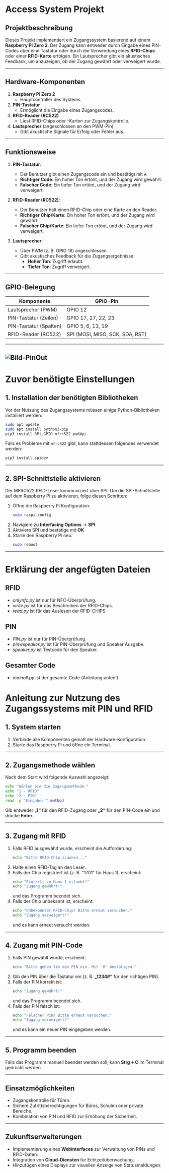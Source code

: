 # Access System Projekt

## **Projektbeschreibung**
Dieses Projekt implementiert ein Zugangssystem basierend auf einem **Raspberry Pi Zero 2**. Der Zugang kann entweder durch Eingabe eines PIN-Codes über eine Tastatur oder durch die Verwendung eines **RFID-Chips** oder einer **RFID-Karte** erfolgen. Ein Lautsprecher gibt ein akustisches Feedback, um anzuzeigen, ob der Zugang gewährt oder verweigert wurde.

---

## **Hardware-Komponenten**
1. **Raspberry Pi Zero 2**
   - Hauptcontroller des Systems.
2. **PIN-Tastatur**
   - Ermöglicht die Eingabe eines Zugangscodes.
3. **RFID-Reader (RC522)**
   - Liest RFID-Chips oder -Karten zur Zugangskontrolle.
4. **Lautsprecher** (angeschlossen an den PWM-Pin)
   - Gibt akustische Signale für Erfolg oder Fehler aus.

---

## **Funktionsweise**
1. **PIN-Tastatur**:
   - Der Benutzer gibt einen Zugangscode ein und bestätigt mit `#`.
   - **Richtiger Code**: Ein hoher Ton ertönt, und der Zugang wird gewährt.
   - **Falscher Code**: Ein tiefer Ton ertönt, und der Zugang wird verweigert.

2. **RFID-Reader (RC522)**:
   - Der Benutzer hält einen RFID-Chip oder eine Karte an den Reader.
   - **Richtiger Chip/Karte**: Ein hoher Ton ertönt, und der Zugang wird gewährt.
   - **Falscher Chip/Karte**: Ein tiefer Ton ertönt, und der Zugang wird verweigert.

3. **Lautsprecher**:
   - Über PWM (z. B. GPIO 18) angeschlossen.
   - Gibt akustisches Feedback für die Zugangsergebnisse:
     - **Hoher Ton**: Zugriff erlaubt.
     - **Tiefer Ton**: Zugriff verweigert.

---

## **GPIO-Belegung**
| **Komponente**       | **GPIO-Pin**       |
|----------------------|--------------------|
| Lautsprecher (PWM)   | GPIO 12            |
| PIN-Tastatur (Zeilen)| GPIO 17, 27, 22, 23|
| PIN-Tastatur (Spalten)| GPIO 5, 6, 13, 19 |
| RFID-Reader (RC522)  | SPI (MOSI, MISO, SCK, SDA, RST) |

---
![Bild-PinOut](image.png)
---
# **Zuvor benötigte Einstellungen**
## **1. Installation der benötigten Bibliotheken**
Vor der Nutzung des Zugangssystems müssen einige Python-Bibliotheken installiert werden:
```sh
sudo apt update
sudo apt install python3-pip
pip3 install RPi.GPIO mfrc522 pad4pi
```

Falls es Probleme mit `mfrc522` gibt, kann stattdessen folgendes verwendet werden:
```sh
pip3 install spidev
```

---

## **2. SPI-Schnittstelle aktivieren**
Der MFRC522 RFID-Leser kommuniziert über SPI. Um die SPI-Schnittstelle auf dem Raspberry Pi zu aktivieren, folge diesen Schritten:
1. Öffne die Raspberry Pi Konfiguration:
   ```sh
   sudo raspi-config
   ```
2. Navigiere zu **Interfacing Options** → **SPI**
3. Aktiviere SPI und bestätige mit **OK**
4. Starte den Raspberry Pi neu:
   ```sh
   sudo reboot
   ```

---


# **Erklärung der angefügten Dateien**
## **RFID**
- *onlynfc.py* ist nur für NFC-Überprüfung.
- *write.py* ist für das Beschreiben der RFID-Chips.
- *read.py* ist für das Auslesen der RFID-CHIPS
## **PIN**
- *PIN.py* ist nur für PIN-Überprüfung.
- *pinwspeaker.py* ist für PIN-Überprüfung und Speaker Ausgabe. 
- *speaker.py* ist Testcode für den Speaker. 
## **Gesamter Code**
- *mainall.py* ist der gesamte Code (Anleitung unten!).


# **Anleitung zur Nutzung des Zugangssystems mit PIN und RFID**

## **1. System starten**
1. Verbinde alle Komponenten gemäß der Hardware-Konfiguration.
2. Starte das Raspberry Pi und öffne ein Terminal.

---

## **2. Zugangsmethode wählen**
Nach dem Start wird folgende Auswahl angezeigt:
   ```sh
   echo "Wählen Sie die Zugangsmethode:"
   echo "1 - RFID"
   echo "2 - PIN"
   read -p "Eingabe: " method
   ```
   
Gib entweder **„1“** für den RFID-Zugang oder **„2“** für den PIN-Code ein und drücke **Enter**.

---

## **3. Zugang mit RFID**
1. Falls RFID ausgewählt wurde, erscheint die Aufforderung:
   ```sh
   echo "Bitte RFID-Chip scannen..."
   ```
2. Halte einen RFID-Tag an den Leser.
3. Falls der Chip registriert ist (z. B. "1701" für Haus 1), erscheint:
   ```sh
   echo "Eintritt zu Haus 1 erlaubt!"
   echo "Zugang gewährt!"
   ```
   und das Programm beendet sich.
4. Falls der Chip unbekannt ist, erscheint:
   ```sh
   echo "Unbekannter RFID-Chip! Bitte erneut versuchen."
   echo "Zugang verweigert!"
   ```
   und es kann erneut versucht werden.

---

## **4. Zugang mit PIN-Code**
1. Falls PIN gewählt wurde, erscheint:
   ```sh
   echo "Bitte geben Sie den PIN ein. Mit '#' bestätigen."
   ```
2. Gib den PIN über die Tastatur ein (z. B. **„1234#“** für den richtigen PIN).
3. Falls der PIN korrekt ist:
   ```sh
   echo "Zugang gewährt!"
   ```
   und das Programm beendet sich.
4. Falls der PIN falsch ist:
   ```sh
   echo "Falscher PIN! Bitte erneut versuchen."
   echo "Zugang verweigert!"
   ```
   und es kann ein neuer PIN eingegeben werden.

---

## **5. Programm beenden**
Falls das Programm manuell beendet werden soll, kann **Strg + C** im Terminal gedrückt werden.

---

## **Einsatzmöglichkeiten**
- Zugangskontrolle für Türen.
- Sichere Zutrittsberechtigungen für Büros, Schulen oder private Bereiche.
- Kombination von PIN und RFID zur Erhöhung der Sicherheit.

---
## **Zukunftserweiterungen**
- Implementierung eines **Webinterfaces** zur Verwaltung von PINs und RFID-Daten.
- Integration von **Cloud-Diensten** für Echtzeitüberwachung.
- Hinzufügen eines Displays zur visuellen Anzeige von Statusmeldungen.



